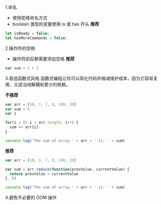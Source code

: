 1.命名
+ 使用驼峰命名方式
+ boolean 类型的变量使用 is 或 has 开头
**推荐**
``` javascript
let isReady = false;
let hasMoreCommands = false;
```

2.操作符的空格
+ 操作符前后都需要添加空格
**推荐**
``` javascript
var sum = 1 + 2
```

3.首选函数式风格
函数式编程让你可以简化代码并缩减维护成本，因为它容易复用，又适当地解耦和更少的依赖。

**不推荐**
``` javascript
var arr = [10, 3, 7, 9, 100, 20]
var sum = 0
var i

for(i = 0; i < arr.length; i++) {
  sum += arr[i]
}

console.log('The sum of array ' + arr + ' is: ' + sum)
``` 

**推荐**
``` javascript
var arr = [10, 3, 7, 9, 100, 20]

var sum = arr.reduce(function(prevValue, currentValue) {
  return prevValue + currentValue
}, 0)

console.log('The sum of array ' + arr + ' is: ' + sum)

``` 

4.避免不必要的 DOM 操作
